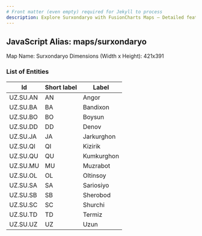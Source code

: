 ```yaml
---
# Front matter (even empty) required for Jekyll to process
description: Explore Surxondaryo with FusionCharts Maps – Detailed features for seamless integration. Try now & enhance your data visualization today! 
---
```


## JavaScript Alias: maps/surxondaryo

Map Name: Surxondaryo
Dimensions (Width x Height): 421x391





### List of Entities

 Id | Short label | Label
---|---|---
UZ.SU.AN|AN|Angor
UZ.SU.BA|BA|Bandixon
UZ.SU.BO|BO|Boysun
UZ.SU.DD|DD|Denov
UZ.SU.JA|JA|Jarkurghon
UZ.SU.QI|QI|Kizirik
UZ.SU.QU|QU|Kumkurghon
UZ.SU.MU|MU|Muzrabot
UZ.SU.OL|OL|Oltinsoy
UZ.SU.SA|SA|Sariosiyo
UZ.SU.SB|SB|Sherobod
UZ.SU.SC|SC|Shurchi
UZ.SU.TD|TD|Termiz
UZ.SU.UZ|UZ|Uzun